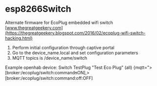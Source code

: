 # esp8266Switch
Alternate firmware for EcoPlug embedded wifi switch
[www.thegreatgeekery.com](https://thegreatgeekery.blogspot.com/2016/02/ecoplug-wifi-switch-hacking.html)

1) Perform initial configuration through captive portal
2) Go to the device_name.local and set configuration parameters
3) MQTT topics is /device_name/switch

Example openhab device:
Switch TestPlug "Test Eco Plug" (all) {mqtt=">[broker:/ecoplug/switch:command:on:ON],>[broker:/ecoplug/switch:command:off:OFF]
